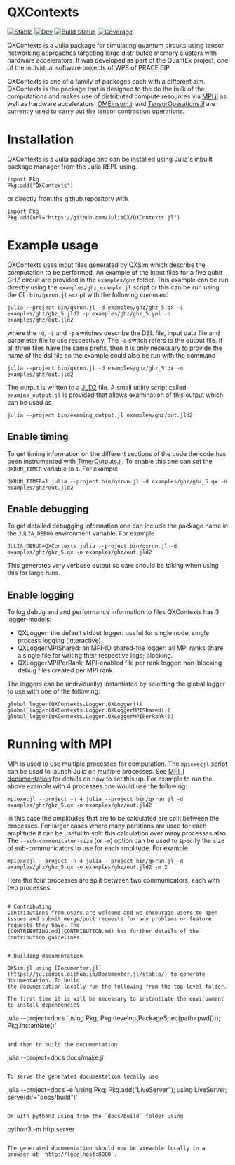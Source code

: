 # QXContexts

[![Stable](https://img.shields.io/badge/docs-stable-blue.svg)](https://JuliaQX.github.io/QXContexts.jl/stable)
[![Dev](https://img.shields.io/badge/docs-dev-blue.svg)](https://JuliaQX.github.io/QXContexts.jl/dev)
[![Build Status](https://github.com/JuliaQX/QXContexts.jl/workflows/CI/badge.svg)](https://github.com/JuliaQX/QXContexts.jl/actions)
[![Coverage](https://codecov.io/gh/JuliaQX/QXContexts.jl/branch/master/graph/badge.svg)](https://codecov.io/gh/JuliaQX/QXContexts.jl)

QXContexts is a Julia package for simulating quantum circuits using tensor networking approaches targeting large distributed memory clusters with hardware
accelerators. It was developed as part of the QuantEx project, one of the individual software projects of WP8 of PRACE 6IP.

QXContexts is one of a family of packages each with a different aim. QXContexts is the package that is designed to the do the bulk of the computations and makes use of
distributed compute resources via [MPI.jl](https://github.com/JuliaParallel/MPI.jl) as well as hardware accelerators. [OMEinsum.jl](https://github.com/under-Peter/OMEinsum.jl) and [TensorOperations.jl](https://github.com/Jutho/TensorOperations.jl) are currently used to carry out the tensor contraction operations.

# Installation

QXContexts is a Julia package and can be installed using Julia's inbuilt package manager from the Julia REPL using.

```
import Pkg
Pkg.add("QXContexts")
```

or directly from the github repository with

```
import Pkg
Pkg.add(url="https://github.com/JuliaQX/QXContexts.jl")
```

# Example usage

QXContexts uses input files generated by QXSim which describe the computation to be performed. An example of the input files for a five qubit GHZ circuit are provided
in the `examples/ghz` folder.
This example can be run directly using the `examples/ghz_example.jl` script or this can be run using the CLI `bin/qxrun.jl` script with the following command

```
julia --project bin/qxrun.jl -d examples/ghz/ghz_5.qx -i examples/ghz/ghz_5.jld2 -p examples/ghz/ghz_5.yml -o examples/ghz/out.jld2
```

where the `-d`, `-i` and `-p` switches describe the DSL file, input data file and parameter file to use respectively. The `-o` switch refers to the output file. If all three files have the same prefix, then it is only necessary to provide the name of the dsl file so the example could also be run with the command

```
julia --project bin/qxrun.jl -d examples/ghz/ghz_5.qx -o examples/ghz/out.jld2
```

The output is written to a [JLD2](https://github.com/JuliaIO/JLD2.jl) file. A small utility
script called `examine_output.jl` is provided that allows examination of this output which
can be used as

```
julia --project bin/examing_output.jl examples/ghz/out.jld2
```

## Enable timing

To get timing information on the different sections of the code the code has been instrumented with [TimerOutputs.jl](https://github.com/KristofferC/TimerOutputs.jl). To enable this one can set the `QXRUN_TIMER` variable to `1`. For example

```
QXRUN_TIMER=1 julia --project bin/qxrun.jl -d examples/ghz/ghz_5.qx -o examples/ghz/out.jld2
```

## Enable debugging

To get detailed debugging information one can include the package name in the `JULIA_DEBUG` environment variable. For example

```
JULIA_DEBUG=QXContexts julia --project bin/qxrun.jl -d examples/ghz/ghz_5.qx -o examples/ghz/out.jld2
```

This generates very verbose output so care should be taking when using this for large runs.

## Enable logging

To log debug and and performance information to files QXContexts has 3 logger-models:

- QXLogger: the default stdout logger: useful for single node, single process logging (interactive)
- QXLoggerMPIShared: an MPI-IO shared-file logger: all MPI ranks share a single file for writing their respective logs; blocking.
- QXLoggerMPIPerRank: MPI-enabled file per rank logger: non-blocking debug files created per MPI rank.

The loggers can be (individually) instantiated by selecting the global logger to use with one of the following:

```
global_logger(QXContexts.Logger.QXLogger())
global_logger(QXContexts.Logger.QXLoggerMPIShared())
global_logger(QXContexts.Logger.QXLoggerMPIPerRank())
```

# Running with MPI

MPI is used to use multiple processes for computation. The `mpiexecjl` script can be used to launch Julia on multiple processes. See [MPI.jl documentation](https://juliaparallel.github.io/MPI.jl/latest/configuration/#Julia-wrapper-for-mpiexec) for details on how to set this up. For example to run the above example with 4 processes one would use the following:

```
mpiexecjl --project -n 4 julia --project bin/qxrun.jl -d examples/ghz/ghz_5.qx -o examples/ghz/out.jld2
```

In this case the amplitudes that are to be calculated are split between the processes. For
larger cases where many partitions are used for each amplitude it can be useful to split
this calculation over many processes also. The `--sub-communicator-size` (or `-m`) option
can be used to specify the size of sub-communicators to use for each amplitude. For example

```
mpiexecjl --project -n 4 julia --project bin/qxrun.jl -d examples/ghz/ghz_5.qx -o examples/ghz/out.jld2 -m 2
```

Here the four processes are split between two communicators, each with two processes.
```

# Contributing
Contributions from users are welcome and we encourage users to open issues and submit merge/pull requests for any problems or feature requests they have. The
[CONTRIBUTING.md](CONTRIBUTION.md) has further details of the contribution guidelines.


# Building documentation

QXSim.jl using [Documenter.jl](https://juliadocs.github.io/Documenter.jl/stable/) to generate documentation. To build
the documentation locally run the following from the top-level folder.

The first time it is will be necessary to instantiate the environment to install dependencies

```
julia --project=docs 'using Pkg; Pkg.develop(PackageSpec(path=pwd())); Pkg.instantiate()'
```

and then to build the documentation

```
julia --project=docs docs/make.jl
```

To serve the generated documentation locally use

```
julia --project=docs -e 'using Pkg; Pkg.add("LiveServer"); using LiveServer; serve(dir="docs/build")'
```

Or with python3 using from the `docs/build` folder using

```
python3 -m http.server
```

The generated documentation should now be viewable locally in a browser at `http://localhost:8000`.